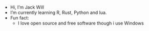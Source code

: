 - Hi, I’m Jack Will
- I’m currently learning R, Rust, Python and lua.
- Fun fact:
    * I love open source and free software though i use Windows

<!---
wujackwill/wujackwill is a ✨ special ✨ repository because its `README.md` (this file) appears on your GitHub profile.
You can click the Preview link to take a look at your changes.
--->
